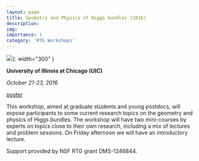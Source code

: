 ```yaml
---
layout: page
title: Geometry and Physics of Higgs bundles (2016)
description: 
img: 
importance: 1
category: 'RTG Workshops'
---
```


![]({{site.baseurl}}/assets/img/geo_phys_2016.jpg){: width="300" }

**University of Illinois at Chicago (UIC)**

*October 21-23, 2016*

[poster](https://drive.google.com/open?id=0B1Bztk_iEJigblpuZ3pldmZEajQ)

This workshop, aimed at graduate students and young postdocs, will expose participants to some current research topics on the geometry and physics of Higgs bundles. The workshop will have two mini-courses by experts on topics close to their own research, including a mix of lectures and problem sessions. On Friday afternoon we will have an introductory lecture.

Support provided by NSF RTG grant DMS-1246844.

